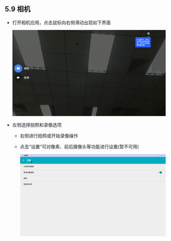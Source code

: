 ## 5.9 相机
   - 打开相机应用，点击鼠标向右侧滑动出现如下界面  

     ![](./_pic/5_otherSoftware/Camera_option.png)
 - 左侧选择拍照和录像选项
      - 右侧进行拍照或开始录像操作

      - 点击“设置“可对像素、前后摄像头等功能进行设置(暂不可用)  

        ![](./_pic/5_otherSoftware/Camera_setting.png)
